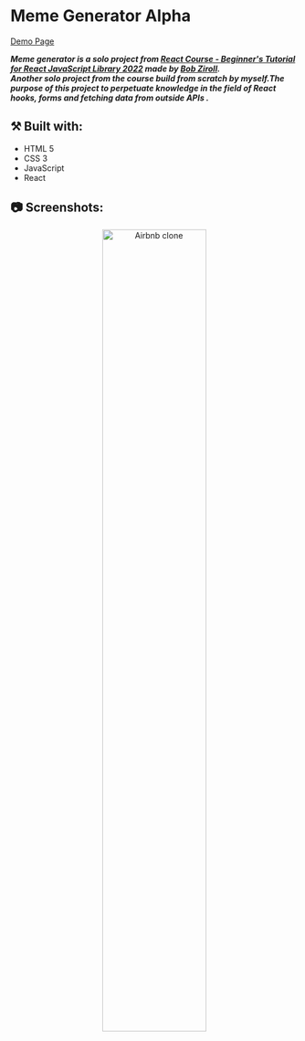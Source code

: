 # Meme Generator Alpha

[Demo Page](https://wiktorw0.github.io/meme-generator-alpha/)

***Meme generator is a solo project from [React Course - Beginner's Tutorial for React JavaScript Library 2022](https://www.youtube.com/watch?v=bMknfKXIFA8) made by [Bob Ziroll](https://github.com/bobziroll).***
</br>
***Another solo project from the course build from scratch by myself.The purpose of this project to perpetuate knowledge in the field of React hooks, forms and fetching data from outside APIs .***
</br>

## ⚒️ Built with:
- HTML 5
- CSS 3
- JavaScript
- React

## 📷 Screenshots:
<p align="center">
<img src="https://i.imgur.com/y2w5m5b.png" height="60%" width="60%" alt="Airbnb clone"/>
<br />
